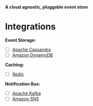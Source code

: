 **A cloud agnostic, pluggable event store**

# Integrations

**Event Storage:**
- [ ] [Apache Cassandra](https://cassandra.apache.org/_/index.html)
- [ ] [Amazon DynamoDB](https://aws.amazon.com/dynamodb/)

**Caching:**
- [ ] [Redis](https://redis.io/)

**Notification Bus:**
- [ ] [Apache Kafka](https://kafka.apache.org/)
- [ ] [Amazon SNS](https://aws.amazon.com/sns/)